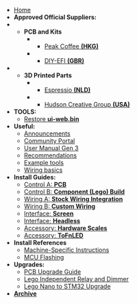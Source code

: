 * [Home](/)
* __Approved Official Suppliers:__
* - __PCB and Kits__
    * - [Peak Coffee __(HKG)__](https://www.peakcoffee.cc/)
    * - [DIY-EFI __(GBR)__](https://diy-efi.co.uk/product-category/gaggiuino)
* - __3D Printed Parts__
    * - [Espressio __(NLD)__](https://espressio.shop/)
    * - [Hudson Creative Group __(USA)__](https://gaggiuino.hudsoncreativegroup.com/)
* __TOOLS:__
  - [Restore __ui-web.bin__](https://gaggiuino.github.io/restore.html)
* __Useful:__
  - [Announcements](announcements/)
  - [Community Portal](community/community-media.md)
  - [User Manual Gen 3](learning/user-manual-gen3.md)
  - [Recommendations](learning/learning-sources.md)
  - [Example tools](learning/example-tools.md)
  - [Wiring basics](learning/wiring-basics.md)
* __Install Guides:__
    * [Control A: **PCB**](guides-stm32/pcb-guide.md)
    * [Control B: **Component (Lego) Build**](guides-stm32/lego-component-build-guide.md)
    * [Wiring A: **Stock Wiring Integration**](guides-stm32/3pln-stock-wiring-integration.md)
    * [Wiring B: **Custom Wiring**](guides-stm32/3pln-custom-wiring.md)
    * [Interface: **Screen**](guides/interface-screen.md)
    * [Interface: **Headless**](guides/interface-headless.md)
    * [Accessory: **Hardware Scales**](accessories/hw-scales.md)
    * [Accessory: **ToFnLED**](accessories/tofnled.md)
* __Install References__
    * [Machine-Specific Instructions](guides/machine-specific-guide.md)   
    * [MCU Flashing](guides-stm32/mcu-flashing.md)    
* __Upgrades:__
    * [PCB Upgrade Guide](guides-upgrade/pcb-upgrade.md)
    * [Lego Independent Relay and Dimmer](guides-upgrade/lego-independent-relay-dimmer.md)
    * [Lego Nano to STM32 Upgrade](guides-upgrade/nano-to-stm32.md)
* [__Archive__](archive/archive.md)